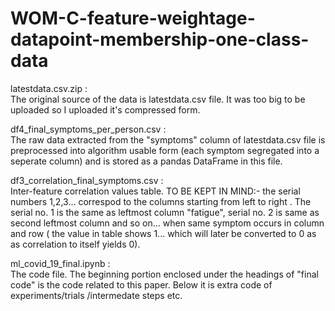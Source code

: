 # WOM-C-feature-weightage-datapoint-membership-one-class-data

latestdata.csv.zip :    
The original source of the data is latestdata.csv file. It was too big to be uploaded so I uploaded it's compressed form.
                                     

df4_final_symptoms_per_person.csv  :      
The raw data extracted from the "symptoms" column of latestdata.csv file is preprocessed into algorithm usable form (each symptom segregated into a seperate column) and is stored  as a pandas DataFrame in this file.

df3_correlation_final_symptoms.csv :   
Inter-feature correlation values table. TO BE KEPT IN MIND:- the serial numbers 1,2,3... correspod to the columns starting from left to right . The serial no. 1 is the same as leftmost column "fatigue", serial no. 2 is same as second leftmost column and so on... when same symptom occurs in column and row ( the value in table shows 1... which will later be converted to 0 as as correlation to itself yields 0).  
                                     
                                     
ml_covid_19_final.ipynb :       
The code file. The beginning portion enclosed under the headings of "final code" is the code related to this paper. Below it is extra code of experiments/trials /intermedate steps etc.
